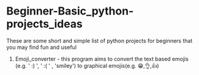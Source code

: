 # Beginner-Basic_python-projects_ideas
 These are some short and simple list of python projects for beginners that you may find fun and useful

1. Emoji_converter - this program aims to convert the text based emojis (e.g. ' :) ', ' :( ' , 'smiley') to graphical emojis(e.g. 😁,👌,👍)